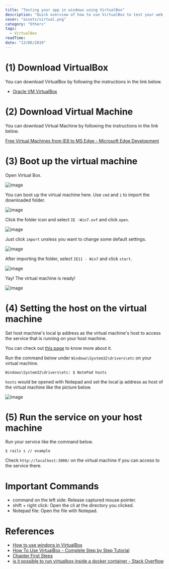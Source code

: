 ```yaml
---
title: "Testing your app in windows using VirtualBox"
description: "Quick overview of how to use VirtualBox to test your web app in windows."
cover: "assets/virtual.png"
category: "Others"
tags:
  - VirtualBox
readTime:
date: "13/06/2019"
---
```

# (1) Download VirtualBox

You can download VirtualBox by following the instructions in the link below.

- [Oracle VM VirtualBox](https://www.virtualbox.org/)

# (2) Download Virtual Machine

You can download Virtual Machine by following the instructions in the link below.

[Free Virtual Machines from IE8 to MS Edge - Microsoft Edge Development](https://developer.microsoft.com/en-us/microsoft-edge/tools/vms/)

# (3) Boot up the virtual machine

Open Virtual Box.

![image](https://user-images.githubusercontent.com/32632542/59407207-8170e000-8deb-11e9-95d4-3c6e03cab49c.png)

You can boot up the virtual machine here.
Use `cmd` and `i` to import the downloaded folder.

![image](https://user-images.githubusercontent.com/32632542/59407216-89c91b00-8deb-11e9-84d0-e1cf1695e0e5.png)

Click the folder icon and select `IE -Win7.ovf` and click  `open`.

![image](https://user-images.githubusercontent.com/32632542/59407249-a36a6280-8deb-11e9-80e6-f0ce9da0358a.png)

Just click `import` unsless you want to change some default settings.

![image](https://user-images.githubusercontent.com/32632542/59407257-abc29d80-8deb-11e9-8c6a-5133d5ba56a6.png)

After importing the folder, select `IE11 - Win7` and click `start`.

![image](https://user-images.githubusercontent.com/32632542/59407279-bda44080-8deb-11e9-9966-4c1103427bfb.png)

Yay! The virtual machine is ready!

![image](https://user-images.githubusercontent.com/32632542/59407321-ceed4d00-8deb-11e9-964e-ba3601779c9b.png)

# (4) Setting the host on the virtual machine

Set host machine's local ip address as the virtual machine's host to access the service that is running on your host machine.

You can check out [this page](http://onocom.net/blog/windows-hosts-file/) to know more about it.

Run the command below under `Windows\System32\drivers\etc` on your virtual machine.

```
Windows\System32\drivers\etc: $ NotePad hosts
```

`hosts` would be opened with Notepad and set the local ip address as host of the virtual machine like the picture below.

![image](https://user-images.githubusercontent.com/32632542/59407377-f8a67400-8deb-11e9-80dd-5935a7cfa1bd.png)

# (5) Run the service on your host machine

Run your service like the command below.

```
$ rails s // example
```

Check `http://localhost:3000/` on the virtual machine if you can access to the service there.

# Important Commands

- command on the left side: Release captured mouse pointer.
- shift + right click: Open the cli at the directory you clicked.
- Notepad file: Open the file with Notepad.

# References
- [How to use windons in VirtualBox](https://www.youtube.com/watch?v=NIauwnXqQr8)
- [How To Use VirtualBox - Complete Step by Step Tutorial](https://www.youtube.com/watch?v=Eno4l6pKQHc)
- [Chapter First Steps](https://www.virtualbox.org/manual/ch01.html#features-overview)
- [is it possible to run virtualbox inside a docker container - Stack Overflow](https://stackoverflow.com/questions/25741904/is-it-possible-to-run-virtualbox-inside-a-docker-container)
